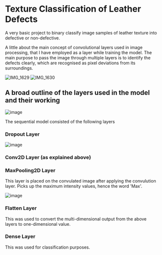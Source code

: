 # Texture Classification of Leather Defects

A very basic project to binary classify image samples of leather texture into defective or non-defective. 

A little about the main concept of convolutional layers used in image processing, that I have employed as a layer while training the model.
The main purpose to pass the image through multiple layers is to identify the defects clearly, which are recognised as pixel deviations from its surroundings.

![IMG_1629](https://github.com/lahiripratik/Texture-Classification-of-Leather-Defects/assets/84749230/d29083e4-70fa-462b-a859-9feac04d8224)
![IMG_1630](https://github.com/lahiripratik/Texture-Classification-of-Leather-Defects/assets/84749230/f67707af-bd8f-4c69-9a7e-8a7845b680a2)

## A broad outline of the layers used in the model and their working

![image](https://github.com/lahiripratik/Texture-Classification-of-Leather-Defects/assets/84749230/95427fdf-c1b3-46c2-b46e-d92091cbb428)

The sequential model consisted of the following layers
### Dropout Layer
![image](https://github.com/lahiripratik/Texture-Classification-of-Leather-Defects/assets/84749230/f35c1e6b-2358-446d-9402-894c96b57890)

### Conv2D Layer (as explained above)
### MaxPooling2D Layer
This layer is placed on the convulated image after applying the convulution layer.
Picks up the maximum intensity values, hence the word 'Max'.

![image](https://github.com/lahiripratik/Texture-Classification-of-Leather-Defects/assets/84749230/6c207471-0748-4348-8678-bc38a70e673b)

### Flatten Layer
This was used to convert the multi-dimensional output from the above layers to one-dimensional value.
### Dense Layer
This was used for classification purposes.



